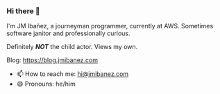 ### Hi there 👋

I'm JM Ibañez, a journeyman programmer, currently at AWS. Sometimes software janitor and professionally curious.

Definitely *__NOT__* the child actor. Views my own.

Blog: https://blog.jmibanez.com

- 📫 How to reach me: hi@jmibanez.com
- 😄 Pronouns: he/him


<!--
**jmibanez/jmibanez** is a ✨ _special_ ✨ repository because its `README.md` (this file) appears on your GitHub profile.

Here are some ideas to get you started:

- 🔭 I’m currently working on ...
- 🌱 I’m currently learning ...
- 👯 I’m looking to collaborate on ...
- 🤔 I’m looking for help with ...
- 💬 Ask me about ...
- 📫 How to reach me: ...
- 😄 Pronouns: ...
- ⚡ Fun fact: ...
-->

